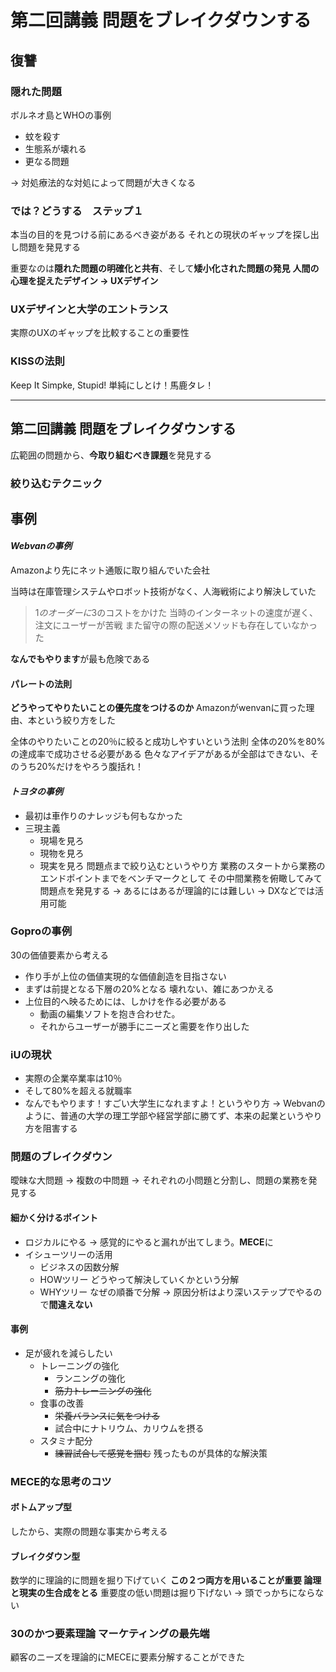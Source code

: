 # 第二回講義 問題をブレイクダウンする

## 復讐

###  隠れた問題
ボルネオ島とWHOの事例

- 蚊を殺す
- 生態系が壊れる
- 更なる問題

&rarr; 対処療法的な対処によって問題が大きくなる

###  では？どうする　ステップ１
本当の目的を見つける前にあるべき姿がある
それとの現状のギャップを探し出し問題を発見する

重要なのは**隠れた問題の明確化と共有**、そして**矮小化された問題の発見**
**人間の心理を捉えたデザイン → UXデザイン**

### UXデザインと大学のエントランス
実際のUXのギャップを比較することの重要性

### KISSの法則
Keep It Simpke, Stupid!
単純にしとけ！馬鹿タレ！

***

## 第二回講義 問題をブレイクダウンする
広範囲の問題から、**今取り組むべき課題**を発見する

### 絞り込むテクニック

## **事例**
#### *Webvanの事例*
Amazonより先にネット通販に取り組んでいた会社

当時は在庫管理システムやロボット技術がなく、人海戦術により解決していた
> 1$のオーダーに3$のコストをかけた
> 当時のインターネットの速度が遅く、注文にユーザーが苦戦
> また留守の際の配送メソッドも存在していなかった

**なんでもやります**が最も危険である

#### パレートの法則
**どうやってやりたいことの優先度をつけるのか**
Amazonがwenvanに買った理由、本という絞り方をした

全体のやりたいことの20％に絞ると成功しやすいという法則
全体の20%を80%の達成率で成功させる必要がある
色々なアイデアがあるが全部はできない、そのうち20%だけをやろう腹括れ！

#### *トヨタの事例*
- 最初は車作りのナレッジも何もなかった
- 三現主義
    - 現場を見ろ
    - 現物を見ろ
    - 現実を見ろ
問題点まで絞り込むというやり方
業務のスタートから業務のエンドポイントまでをベンチマークとして
その中間業務を俯瞰してみて問題点を発見する
&rarr; あるにはあるが理論的には難しい
&rarr; DXなどでは活用可能

### Goproの事例
30の価値要素から考える
- 作り手が上位の価値実現的な価値創造を目指さない
- まずは前提となる下層の20%となる 壊れない、雑にあつかえる
- 上位目的へ映るためには、しかけを作る必要がある
    - 動画の編集ソフトを抱き合わせた。
    - それからユーザーが勝手にニーズと需要を作り出した

### iUの現状
- 実際の企業卒業率は10％
- そして80%を超える就職率
- なんでもやります！すごい大学生になれますよ！というやり方
&rarr; Webvanのように、普通の大学の理工学部や経営学部に勝てず、本来の起業というやり方を阻害する

### 問題のブレイクダウン
曖昧な大問題 &rarr; 複数の中問題 &rarr; それぞれの小問題と分割し、問題の業務を発見する


#### 細かく分けるポイント
- ロジカルにやる &rarr; 感覚的にやると漏れが出てしまう。**MECE**に
- イシューツリーの活用
    - ビジネスの因数分解
    - HOWツリー どうやって解決していくかという分解
    - WHYツリー なぜの順番で分解 &rarr; 原因分析はより深いステップでやるので**間違えない**

#### 事例
- 足が疲れを減らしたい
    - トレーニングの強化
        - ランニングの強化
        - ~~筋力トレーニングの強化~~
    - 食事の改善
        - ~~栄養バランスに気をつける~~
        - 試合中にナトリウム、カリウムを摂る
    - スタミナ配分
        - ~~練習試合して感覚を掴む~~
残ったものが具体的な解決策

### MECE的な思考のコツ
#### ボトムアップ型
したから、実際の問題な事実から考える
#### ブレイクダウン型
数学的に理論的に問題を掘り下げていく
**この２つ両方を用いることが重要 論理と現実の生合成をとる**
重要度の低い問題は掘り下げない &rarr; 頭でっかちにならない

### 30のかつ要素理論 **マーケティングの最先端**
顧客のニーズを理論的にMECEに要素分解することができた
